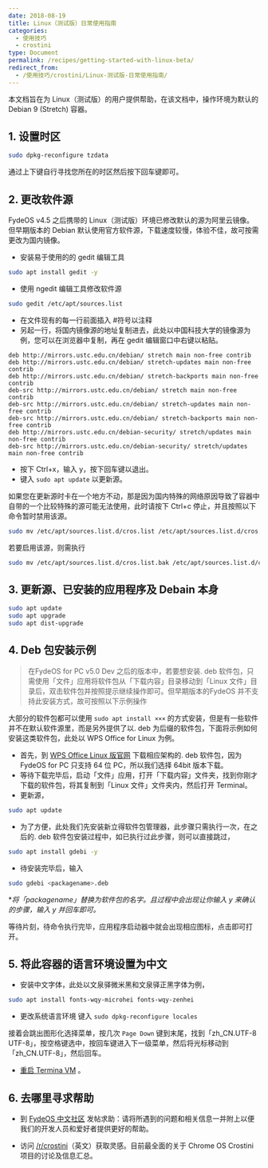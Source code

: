 ```yaml
---
date: 2018-08-19
title: Linux（测试版）日常使用指南
categories:
  - 使用技巧
  - crostini
type: Document
permalink: /recipes/getting-started-with-linux-beta/
redirect_from:
  - /使用技巧/crostini/Linux-测试版-日常使用指南/
---
```

本文档旨在为 Linux（测试版）的用户提供帮助，在该文档中，操作环境为默认的 Debian 9 (Stretch) 容器。

## 1. 设置时区

```bash
sudo dpkg-reconfigure tzdata
```
通过上下键自行寻找您所在的时区然后按下回车键即可。

## 2. 更改软件源

FydeOS v4.5 之后携带的 Linux（测试版）环境已修改默认的源为阿里云镜像。但早期版本的 Debian 默认使用官方软件源，下载速度较慢，体验不佳，故可按需更改为国内镜像。

 - 安装易于使用的的 gedit 编辑工具
```bash
sudo apt install gedit -y
```
 - 使用 ngedit 编辑工具修改软件源
```bash
sudo gedit /etc/apt/sources.list
```
 - 在文件现有的每一行前面插入 #符号以注释
 - 另起一行，将国内镜像源的地址复制进去，此处以中国科技大学的镜像源为例，您可以在浏览器中复制，再在 gedit 编辑窗口中右键以粘贴。
```
deb http://mirrors.ustc.edu.cn/debian/ stretch main non-free contrib
deb http://mirrors.ustc.edu.cn/debian/ stretch-updates main non-free contrib
deb http://mirrors.ustc.edu.cn/debian/ stretch-backports main non-free contrib
deb-src http://mirrors.ustc.edu.cn/debian/ stretch main non-free contrib
deb-src http://mirrors.ustc.edu.cn/debian/ stretch-updates main non-free contrib
deb-src http://mirrors.ustc.edu.cn/debian/ stretch-backports main non-free contrib
deb http://mirrors.ustc.edu.cn/debian-security/ stretch/updates main non-free contrib
deb-src http://mirrors.ustc.edu.cn/debian-security/ stretch/updates main non-free contrib
```
 - 按下 Ctrl+x，输入 y，按下回车键以退出。
 - 键入 ```sudo apt update``` 以更新源。

如果您在更新源时卡在一个地方不动，那是因为国内特殊的网络原因导致了容器中自带的一个比较特殊的源可能无法使用，此时请按下 Ctrl+c 停止，并且按照以下命令暂时禁用该源。
```bash
sudo mv /etc/apt/sources.list.d/cros.list /etc/apt/sources.list.d/cros.list.bak
```
若要启用该源，则需执行
```bash
sudo mv /etc/apt/sources.list.d/cros.list.bak /etc/apt/sources.list.d/cros.list
```

## 3. 更新源、已安装的应用程序及 Debain 本身

```bash
sudo apt update
sudo apt upgrade
sudo apt dist-upgrade
```

## 4. Deb 包安装示例

>在FydeOS for PC v5.0 Dev 之后的版本中，若要想安装. deb 软件包，只需使用「文件」应用将软件包从「下载内容」目录移动到「Linux 文件」目录后，双击软件包并按照提示继续操作即可。但早期版本的FydeOS 并不支持此安装方式，故可按照以下示例操作

大部分的软件包都可以使用 ```sudo apt install ×××``` 的方式安装，但是有一些软件并不在默认软件源里，而是另外提供了以. deb 为后缀的软件包，下面将示例如何安装这类软件包，此处以 WPS Office for Linux 为例。

 - 首先，到 [WPS Office Linux 版官网](http://linux.wps.cn/) 下载相应架构的. deb 软件包，因为 FydeOS for PC 只支持 64 位 PC，所以我们选择 64bit 版本下载。
 - 等待下载完毕后，启动「文件」应用，打开「下载内容」文件夹，找到你刚才下载的软件包，将其复制到「Linux 文件」文件夹内，然后打开 Terminal。
 - 更新源，
```bash
sudo apt update
```
 - 为了方便，此处我们先安装新立得软件包管理器，此步骤只需执行一次，在之后的. deb 软件包安装过程中，如已执行过此步骤，则可以直接跳过，
```bash
sudo apt install gdebi -y
```
 - 待安装完毕后，输入
```bash
sudo gdebi <packagename>.deb
```
*_将「packagename」替换为软件包的名字。且过程中会出现让你输入 y 来确认的步骤，输入 y 并回车即可。_

等待片刻，待命令执行完毕，应用程序启动器中就会出现相应图标，点击即可打开。

## 5. 将此容器的语言环境设置为中文

 - 安装中文字体，此处以文泉驿微米黑和文泉驿正黑字体为例，
```bash
sudo apt install fonts-wqy-microhei fonts-wqy-zenhei
```
 - 更改系统语言环境
键入 ```sudo dpkg-reconfigure locales```

接着会跳出图形化选择菜单，按几次 ```Page Down``` 键到末尾，找到「zh_CN.UTF-8 UTF-8」，按空格键选中，按回车键进入下一级菜单，然后将光标移动到「zh_CN.UTF-8」，然后回车。

 - [重启 Termina VM](/recipes/setting-up-linux-beta/#5-其他提示) 。


## 6. 去哪里寻求帮助

 - 到 [FydeOS 中文社区](https://fydeos.com/community) 发帖求助：请将所遇到的问题和相关信息一并附上以便我们的开发人员和爱好者提供更好的帮助。

 - 访问 [/r/crostini](https://www.reddit.com/r/crostini)（英文）获取灵感。目前最全面的关于 Chrome OS Crostini 项目的讨论及信息汇总。
